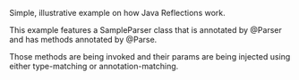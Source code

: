 Simple, illustrative example on how Java Reflections work.

This example features a SampleParser class that is annotated by @Parser and has methods annotated by @Parse.

Those methods are being invoked and their params are being injected using either type-matching or annotation-matching.
